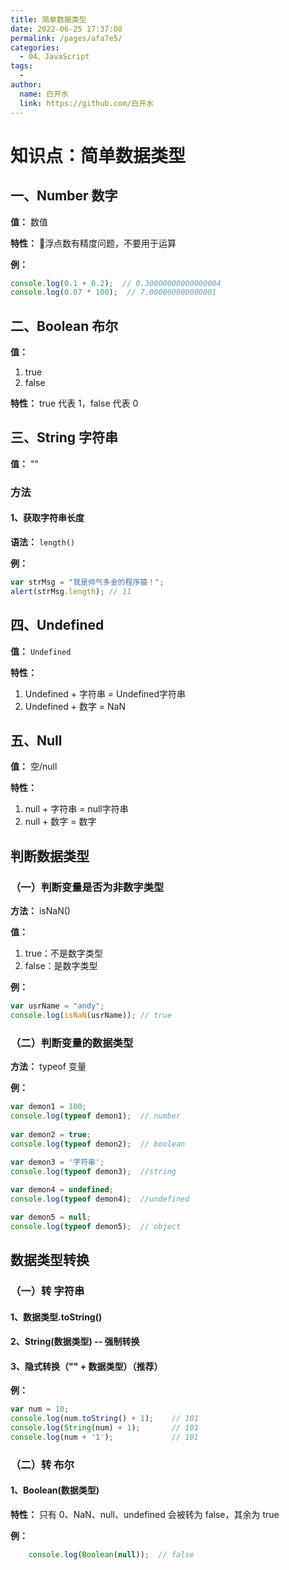 ```yaml
---
title: 简单数据类型
date: 2022-06-25 17:37:08
permalink: /pages/afa7e5/
categories:
  - 04、JavaScript
tags:
  - 
author: 
  name: 白开水
  link: https://github.com/白开水
---
```

# 知识点：简单数据类型

## 一、Number 数字

**值：** 数值

**特性：** 浮点数有精度问题，不要用于运算

**例：**
```js
console.log(0.1 + 0.2);  // 0.30000000000000004
console.log(0.07 * 100);  // 7.000000000000001
```

## 二、Boolean 布尔

**值：** 
1. true
2. false

**特性：** true 代表 1，false 代表 0

## 三、String 字符串

**值：** ""

### 方法
#### 1、获取字符串长度

**语法：** `length()`

**例：**
```js
var strMsg = "我是帅气多金的程序猿！";
alert(strMsg.length); // 11
```

## 四、Undefined

**值：** `Undefined`

**特性：**
1. Undefined + 字符串 = Undefined字符串
2. Undefined + 数字 = NaN

## 五、Null

**值：** 空/null

**特性：**
1. null + 字符串 = null字符串
2. null + 数字 = 数字

## 判断数据类型

### （一）判断变量是否为非数字类型

**方法：** isNaN()

**值：**
1. true：不是数字类型
2. false：是数字类型

**例：**
```js
var usrName = "andy";
console.log(isNaN(usrName)); // true
```
    
### （二）判断变量的数据类型

**方法：** typeof 变量
    
**例：**
```js
var demon1 = 100;
console.log(typeof demon1);  // number
  
var demon2 = true;
console.log(typeof demon2);  // boolean
  
var demon3 = '字符串';
console.log(typeof demon3);  //string

var demon4 = undefined;
console.log(typeof demon4);  //undefined

var demon5 = null;
console.log(typeof demon5);  // object
```
    
## 数据类型转换

### （一）转 字符串

#### 1、数据类型.toString()

#### 2、String(数据类型)  -- 强制转换

#### 3、隐式转换（"" + 数据类型）（推荐）

**例：**
```js
var num = 10;
console.log(num.toString() + 1);    // 101
console.log(String(num) + 1);       // 101
console.log(num + '1');             // 101
```

### （二）转 布尔

#### 1、Boolean(数据类型)

**特性：** 只有 0、NaN、null、undefined 会被转为 false，其余为 true

**例：**
```js
    console.log(Boolean(null));  // false
```

